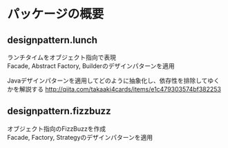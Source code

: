 # パッケージの概要
## designpattern.lunch

ランチタイムをオブジェクト指向で表現  
Facade, Abstract Factory, Builderのデザインパターンを適用

Javaデザインパターンを適用してどのように抽象化し、依存性を排除してゆくかを解説する
http://qiita.com/takaaki4cards/items/e1c479303574bf382253

## designpattern.fizzbuzz

オブジェクト指向のFizzBuzzを作成  
Facade, Factory, Strategyのデザインパターンを適用
